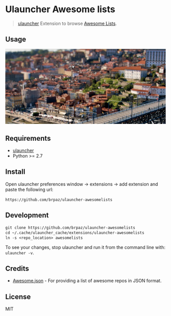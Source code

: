 # Ulauncher Awesome lists

> [ulauncher](https://ulauncher.io/) Extension to browse [Awesome Lists](https://github.com/sindresorhus/awesome).

## Usage

![demo](demo.gif)

## Requirements

* [ulauncher](https://ulauncher.io/)
* Python >= 2.7

## Install

Open ulauncher preferences window -> extensions -> add extension and paste the following url:

```https://github.com/brpaz/ulauncher-awesomelists```
 

## Development

```
git clone https://github.com/brpaz/ulauncher-awesomelists
cd ~/.cache/ulauncher_cache/extensions/ulauncher-awesomelists
ln -s <repo_location> awesomelists
```

To see your changes, stop ulauncher and run it from the command line with: ```ulauncher -v```.

## Credits

* [Awesome.json](https://github.com/lockys/Awesome.json) - For providing a list of awesome repos in JSON format.

## License 

MIT
